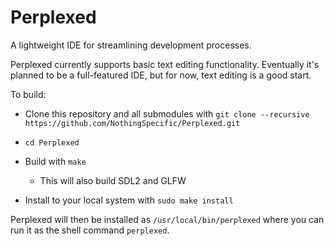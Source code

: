 # Perplexed
A lightweight IDE for streamlining development processes.


Perplexed currently supports basic text editing functionality. Eventually it's planned to be a full-featured IDE, but for now, text editing is a good start.

To build:

- Clone this repository and all submodules with `git clone --recursive https://github.com/NothingSpecific/Perplexed.git`
- `cd Perplexed`
- Build with `make`
	- This will also build SDL2 and GLFW

- Install to your local system with `sudo make install`

Perplexed will then be installed as `/usr/local/bin/perplexed` where you can run it as the shell command `perplexed`.
